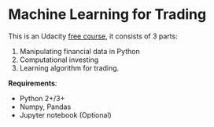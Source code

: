 # Machine Learning for Trading

This is an Udacity [free course](https://classroom.udacity.com/courses/ud501/lessons/3975568860/concepts/41007385960923), it consists of 3 parts:

1. Manipulating financial data in Python
2. Computational investing
3. Learning algorithm for trading.

**Requirements**:
- Python 2+/3+
- Numpy, Pandas
- Jupyter notebook (Optional)

